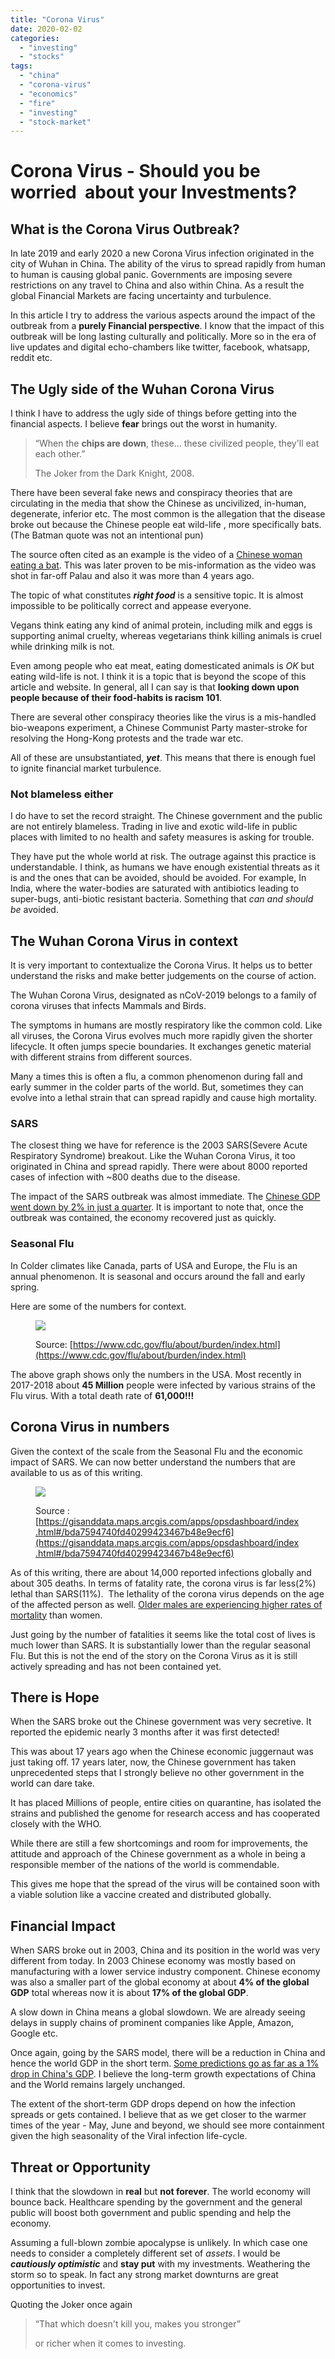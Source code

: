```yaml
---
title: "Corona Virus"
date: 2020-02-02
categories: 
  - "investing"
  - "stocks"
tags: 
  - "china"
  - "corona-virus"
  - "economics"
  - "fire"
  - "investing"
  - "stock-market"
---
```


# Corona Virus - Should you be worried  about your Investments?

## What is the Corona Virus Outbreak?

In late 2019 and early 2020 a new Corona Virus infection originated in the city of Wuhan in China. The ability of the virus to spread rapidly from human to human is causing global panic. Governments are imposing severe restrictions on any travel to China and also within China. As a result the global Financial Markets are facing uncertainty and turbulence. 

In this article I try to address the various aspects around the impact of the outbreak from a **purely Financial perspective**. I know that the impact of this outbreak will be long lasting culturally and politically. More so in the era of live updates and digital echo-chambers like twitter, facebook, whatsapp, reddit etc.

## The Ugly side of the Wuhan Corona Virus

I think I have to address the ugly side of things before getting into the financial aspects. I believe **fear** brings out the worst in humanity. 

> “When the **chips are down**, these... these civilized people, they'll eat each other.”
> 
> The Joker from the Dark Knight, 2008.

There have been several fake news and conspiracy theories that are circulating in the media that show the Chinese as uncivilized, in-human, degenerate, inferior etc. The most common is the allegation that the disease broke out because the Chinese people eat wild-life , more specifically bats. (The Batman quote was not an intentional pun) 

The source often cited as an example is the video of a [Chinese woman eating a bat](https://www.youtube.com/watch?v=VAQqE5jmV1I). This was later proven to be mis-information as the video was shot in far-off Palau and also it was more than 4 years ago.

The topic of what constitutes **_right food_** is a sensitive topic. It is almost impossible to be politically correct and appease everyone.

Vegans think eating any kind of animal protein, including milk and eggs is supporting animal cruelty, whereas vegetarians think killing animals is cruel while drinking milk is not.

Even among people who eat meat, eating domesticated animals is _OK_ but eating wild-life is not. I think it is a topic that is beyond the scope of this article and website. In general, all I can say is that **looking down upon people because of their food-habits is racism 101**. 

There are several other conspiracy theories like the virus is a mis-handled bio-weapons experiment, a Chinese Communist Party master-stroke for resolving the Hong-Kong protests and the trade war etc.

All of these are unsubstantiated, **_yet_**. This means that there is enough fuel to ignite financial market turbulence. 

### Not blameless either

I do have to set the record straight. The Chinese government and the public are not entirely blameless. Trading in live and exotic wild-life in public places with limited to no health and safety measures is asking for trouble.

They have put the whole world at risk. The outrage against this practice is understandable. I think, as humans we have enough existential threats as it is and the ones that can be avoided, should be avoided. For example, In India, where the water-bodies are saturated with antibiotics leading to super-bugs, anti-biotic resistant bacteria. Something that _can and should be_ avoided.

## The Wuhan Corona Virus in context

It is very important to contextualize the Corona Virus. It helps us to better understand the risks and make better judgements on the course of action.

The Wuhan Corona Virus, designated as nCoV-2019 belongs to a family of corona viruses that infects Mammals and Birds.

The symptoms in humans are mostly respiratory like the common cold. Like all viruses, the Corona Virus evolves much more rapidly given the shorter lifecycle. It often jumps specie boundaries. It exchanges genetic material with different strains from different sources.

Many a times this is often a flu, a common phenomenon during fall and early summer in the colder parts of the world. But, sometimes they can evolve into a lethal strain that can spread rapidly and cause high mortality.

### SARS

The closest thing we have for reference is the 2003 SARS(Severe Acute Respiratory Syndrome) breakout. Like the Wuhan Corona Virus, it too originated in China and spread rapidly. There were about 8000 reported cases of infection with ~800 deaths due to the disease. 

The impact of the SARS outbreak was almost immediate. The [Chinese GDP went down by 2% in just a quarter](https://www.bloomberg.com/news/articles/2020-01-31/the-coronavirus-is-more-dangerous-for-the-economy-than-sars). It is important to note that, once the outbreak was contained, the economy recovered just as quickly.

### Seasonal Flu

In Colder climates like Canada, parts of USA and Europe, the Flu is an annual phenomenon. It is seasonal and occurs around the fall and early spring. 

Here are some of the numbers for context.

<figure>

![](images/Flu1-1.png)

<figcaption>

Source: [https://www.cdc.gov/flu/about/burden/index.html](https://www.cdc.gov/flu/about/burden/index.html)

</figcaption>

</figure>

The above graph shows only the numbers in the USA. Most recently in 2017-2018 about **45 Million** people were infected by various strains of the Flu virus. With a total death rate of **61,000!!!**

## Corona Virus in numbers

Given the context of the scale from the Seasonal Flu and the economic impact of SARS. We can now better understand the numbers that are available to us as of this writing. 

<figure>

![](images/corona.png)

<figcaption>

Source : [https://gisanddata.maps.arcgis.com/apps/opsdashboard/index.html#/bda7594740fd40299423467b48e9ecf6](https://gisanddata.maps.arcgis.com/apps/opsdashboard/index.html#/bda7594740fd40299423467b48e9ecf6)

</figcaption>

</figure>

As of this writing, there are about 14,000 reported infections globally and about 305 deaths. In terms of fatality rate, the corona virus is far less(2%) lethal than SARS(11%).  The lethality of the corona virus depends on the age of the affected person as well. [Older males are experiencing higher rates of mortality](https://www.nytimes.com/2020/01/23/world/asia/coronavirus-victims-wuhan.html) than women.

Just going by the number of fatalities it seems like the total cost of lives is much lower than SARS. It is substantially lower than the regular seasonal Flu. But this is not the end of the story on the Corona Virus as it is still actively spreading and has not been contained yet.

## There is Hope

When the SARS broke out the Chinese government was very secretive. It reported the epidemic nearly 3 months after it was first detected!

This was about 17 years ago when the Chinese economic juggernaut was just taking off. 17 years later, now, the Chinese government has taken unprecedented steps that I strongly believe no other government in the world can dare take. 

It has placed Millions of people, entire cities on quarantine, has isolated the strains and published the genome for research access and has cooperated closely with the WHO.

While there are still a few shortcomings and room for improvements, the attitude and approach of the Chinese government as a whole in being a responsible member of the nations of the world is commendable.

This gives me hope that the spread of the virus will be contained soon with a viable solution like a vaccine created and distributed globally.

## Financial Impact

When SARS broke out in 2003, China and its position in the world was very different from today. In 2003 Chinese economy was mostly based on manufacturing with a lower service industry component. Chinese economy was also a smaller part of the global economy at about **4% of the global GDP** total whereas now it is about **17% of the global GDP**.

A slow down in China means a global slowdown. We are already seeing delays in supply chains of prominent companies like Apple, Amazon, Google etc.

Once again, going by the SARS model, there will be a reduction in China and hence the world GDP in the short term. [Some predictions go as far as a 1% drop in China's GDP](https://www.bloomberg.com/news/articles/2020-01-31/the-coronavirus-is-more-dangerous-for-the-economy-than-sars). I believe the long-term growth expectations of China and the World remains largely unchanged.

The extent of the short-term GDP drops depend on how the infection spreads or gets contained. I believe that as we get closer to the warmer times of the year - May, June and beyond, we should see more containment given the high seasonality of the Viral infection life-cycle.

## Threat or Opportunity

I think that the slowdown in **real** but **not forever**. The world economy will bounce back. Healthcare spending by the government and the general public will boost both government and public spending and help the economy.

Assuming a full-blown zombie apocalypse is unlikely. In which case one needs to consider a completely different set of _assets_. I would be **_cautiously optimistic_** and **stay put** with my investments. Weathering the storm so to speak. In fact any strong market downturns are great opportunities to invest.

Quoting the Joker once again

> “That which doesn't kill you, makes you stronger”
> 
> or richer when it comes to investing.
